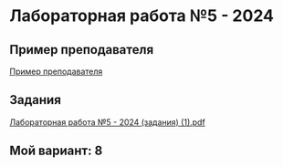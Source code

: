 # Лабораторная работа №5 - 2024

## Пример преподавателя
[Пример преподавателя](https://colab.research.google.com/drive/1j5NAmVkW4LG5lkUTEiGgF8UtR6k7xwss?hl=ru)

## Задания
[Лабораторная работа №5 - 2024 (задания) (1).pdf](https://github.com/user-attachments/files/18828841/5.-.2024.1.pdf)

## Мой вариант: 8
